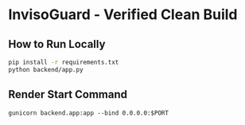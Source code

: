 
# InvisoGuard - Verified Clean Build

## How to Run Locally
```bash
pip install -r requirements.txt
python backend/app.py
```

## Render Start Command
```
gunicorn backend.app:app --bind 0.0.0.0:$PORT
```
